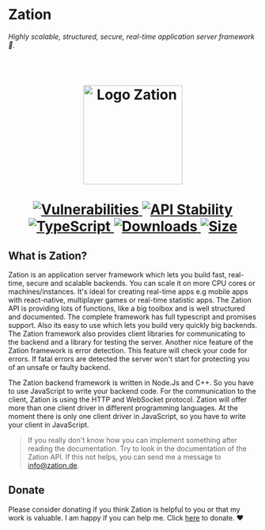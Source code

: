# Zation 

*Highly scalable, structured, secure, real-time application server framework 🚀.*

<h1 align="center">
  <!-- Logo -->
  <br/>
  <a href="https://zation.de">
      <img src="https://zation.de/img/zationWideLogo.svg" alt="Logo Zation" height="200"/>
  </a>
  <br/>
  <br/>
  <!-- Documentation -->
  <a href="https://zation.de/documentation/#/">
      <img src="https://img.shields.io/badge/Documentation-%20In%20progress-brightgreen.svg" alt="Vulnerabilities"/>
  </a>
  <!-- Stability -->
  <a href="https://nodejs.org/api/documentation.html#documentation_stability_index">
    <img src="https://img.shields.io/badge/stability-stable-brightgreen.svg" alt="API Stability"/>
  </a>
  <!-- TypeScript -->
  <a href="http://typescriptlang.org">
    <img src="https://img.shields.io/badge/%3C%2F%3E-typescript-blue.svg" alt="TypeScript"/>
  </a>    
  <!-- Downloads -->
  <a href="https://npmjs.org/package/zation">
    <img src="https://img.shields.io/npm/dm/zation.svg" alt="Downloads"/>
  </a> 
  <!-- Size -->
  <a href="https://npmjs.org/package/zation">
      <img src="https://img.shields.io/bundlephobia/min/zation.svg" alt="Size"/>
  </a>  
</h1>

## What is Zation?
Zation is an application server framework which lets you build fast, real-time, secure and scalable backends. 
You can scale it on more CPU cores or machines/instances. 
It's ideal for creating real-time apps e.g mobile apps with react-native, multiplayer games or real-time statistic apps.
The Zation API is providing lots of functions, like a big toolbox and is well structured and documented.
The complete framework has full typescript and promises support.
Also its easy to use which lets you build very quickly big backends.
The Zation framework also provides client libraries for communicating to the backend and a library for testing the server.
Another nice feature of the Zation framework is error detection. 
This feature will check your code for errors. 
If fatal errors are detected the server won't start for protecting you of an unsafe or faulty backend.

The Zation backend framework is written in Node.Js and C++. 
So you have to use JavaScript to write your backend code. 
For the communication to the client, Zation is using the HTTP and WebSocket protocol. 
Zation will offer more than one client driver in different programming languages. 
At the moment there is only one client driver in JavaScript, so you have to write your client in JavaScript.

> If you really don't know how you can implement something after reading the documentation. Try to look in the documentation of the Zation API. If this not helps, you can send me a message to <a href="mailto:info@zation.de">info@zation.de</a>.

## Donate

Please consider donating if you think Zation is helpful to you or that my work is valuable. 
I am happy if you can help me. 
Click [here](https://www.paypal.com/cgi-bin/webscr?cmd=_s-xclick&hosted_button_id=P3DNYQQGX3THW&source=url) to donate. :heart:


